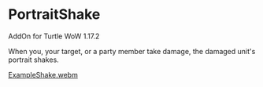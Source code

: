 # PortraitShake
AddOn for Turtle WoW 1.17.2

When you, your target, or a party member take damage, the damaged unit's portrait shakes.

[ExampleShake.webm](https://github.com/user-attachments/assets/2620a0e2-d627-4092-8c0f-79dbcc3d426d)
